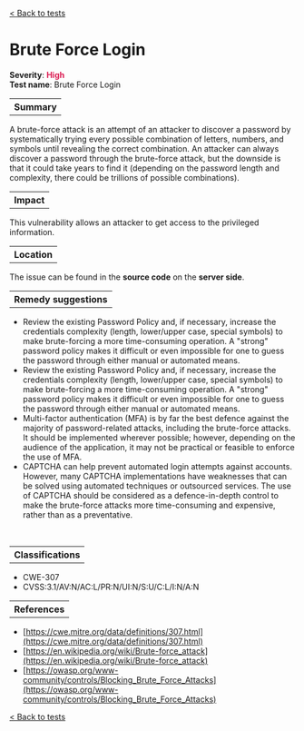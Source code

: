 <a class="not-decorated-link" href="#/guide/vulnerabilities/overview.md">< Back to tests</a>

# Brute Force Login

<b>Severity</b>: <b><font color="#DB1E54">High</font></b><br>
<b>Test name</b>: Brute Force Login

<table id="simple-table">
    <tr>
        <th><strong>Summary</strong></th>
    </tr>
</table>

A brute-force attack is an attempt of an attacker to discover a password by systematically trying every possible combination of letters, numbers, and symbols until revealing the correct combination. An attacker can always discover a password through the brute-force attack, but the downside is that it could take years to find it (depending on the password length and complexity, there could be trillions of possible combinations).

<table id="simple-table">
    <tr>
        <th><strong>Impact</strong></th>
    </tr>
</table>

This vulnerability allows an attacker to get access to the privileged information.

<table id="simple-table">
    <tr>
        <th><strong>Location</strong></th>
    </tr>
</table>

The issue can be found in the **source code** on the **server side**.

<table id="simple-table">
    <tr>
        <th><strong>Remedy suggestions</strong></th>
    </tr>
</table>

* Review the existing Password Policy and, if necessary, increase the credentials complexity (length, lower/upper case, special symbols) to make brute-forcing a more time-consuming operation. A "strong" password policy makes it difficult or even impossible for one to guess the password through either manual or automated means.
* Review the existing Password Policy and, if necessary, increase the credentials complexity (length, lower/upper case, special symbols) to make brute-forcing a more time-consuming operation. A "strong" password policy makes it difficult or even impossible for one to guess the password through either manual or automated means.
* Multi-factor authentication (MFA) is by far the best defence against the majority of password-related attacks, including  the brute-force attacks. It should be implemented wherever possible; however, depending on the audience of the application, it may not be practical or feasible to enforce the use of MFA. 
* CAPTCHA can help prevent automated login attempts against accounts. However, many CAPTCHA implementations have weaknesses that can be solved using automated techniques or outsourced services. The use of CAPTCHA should be considered as a defence-in-depth control to make the brute-force attacks more time-consuming and expensive, rather than as a preventative.


<br>

<table id="simple-table">
    <tr>
        <th><strong>Classifications</strong></th>
    </tr>
</table>

* CWE-307
* CVSS:3.1/AV:N/AC:L/PR:N/UI:N/S:U/C:L/I:N/A:N 


<table id="simple-table">
    <tr>
        <th><strong>References</strong></th>
    </tr>
</table>

* [https://cwe.mitre.org/data/definitions/307.html](https://cwe.mitre.org/data/definitions/307.html)
* [https://en.wikipedia.org/wiki/Brute-force_attack](https://en.wikipedia.org/wiki/Brute-force_attack)
* [https://owasp.org/www-community/controls/Blocking_Brute_Force_Attacks](https://owasp.org/www-community/controls/Blocking_Brute_Force_Attacks)


<a class="not-decorated-link" href="#/guide/vulnerabilities/overview.md">< Back to tests</a>